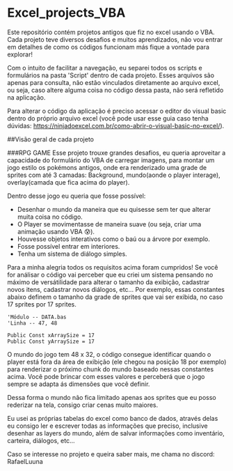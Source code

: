 # Excel_projects_VBA

Este repositório contém projetos antigos que fiz no excel usando o VBA. Cada projeto teve diversos desafios e muitos aprendizados, não vou entrar em detalhes de como os códigos funcionam más fique a vontade para explorar!

Com o intuito de facilitar a navegação, eu separei todos os scripts e formulários na pasta 'Script' dentro de cada projeto. Esses arquivos são apenas para consulta, não estão vinculados diretamente ao arquivo excel, ou seja, caso altere alguma coisa no código dessa pasta, não será refletido na aplicação.

Para alterar o código da aplicação é preciso acessar o editor do visual basic dentro do próprio arquivo excel (você pode usar esse guia caso tenha dúvidas: https://ninjadoexcel.com.br/como-abrir-o-visual-basic-no-excel/).


##Visão geral de cada projeto

###RPG GAME
Esse projeto trouxe grandes desafios, eu queria aproveitar a capacidade do formulário do VBA de carregar imagens, para montar um jogo estilo os pokémons antigos, onde era renderizado uma grade de sprites com até 3 camadas: Background, mundo(aonde o player interage), overlay(camada que fica acima do player). 

Dentro desse jogo eu queria que fosse possível: 
* Desenhar o mundo da maneira que eu quisesse sem ter que alterar muita coisa no código.
* O Player se movimentasse de maneira suave (ou seja, criar uma animação usando VBA :cold_sweat:).
* Houvesse objetos interativos como o baú ou a árvore por exemplo.
* Fosse possível entrar em interiores.
* Tenha um sistema de diálogo simples.

Para a minha alegria todos os requisitos acima foram cumpridos! Se você for análisar o código vai perceber que eu criei um sistema pensando no máximo de versátilidade para alterar o tamanho da exibição, cadastrar novos itens, cadastrar novos diálogos, etc... Por exemplo, essas constantes abaixo definem o tamanho da grade de sprites que vai ser exibida, no caso 17 sprites por 17 sprites.

```
'Módulo -- DATA.bas
'Linha -- 47, 48

Public Const xArraySize = 17
Public Const yArraySize = 17

```

O mundo do jogo tem 48 x 32, o código consegue identificar quando o player está fora da área de exibição (ele chegou na posição 18 por exemplo) para renderizar o próximo chunk do mundo baseado nessas constantes acima. Você pode brincar com esses valores e perceberá que o jogo sempre se adapta ás dimensões que você definir.

Dessa forma o mundo não fica limitado apenas aos sprites que eu posso rederizar na tela, consigo criar cenas muito maiores.

Eu usei as próprias tabelas do excel como banco de dados, através delas eu consigo ler e escrever todas as informações que preciso, inclusive desenhar as layers do mundo, além de salvar informações como inventário, carteira, diálogos, etc...

Caso se interesse no projeto e queira saber mais, me chama no discord: RafaelLuuna



